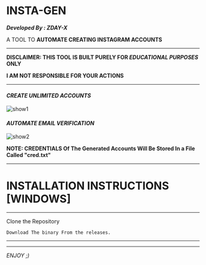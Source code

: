 # INSTA-GEN

_**Developed By : ZDAY-X**_




A TOOL TO **AUTOMATE CREATING INSTAGRAM ACCOUNTS**

____________________________________________________________________________

**DISCLAIMER: THIS TOOL IS BUILT PURELY FOR _EDUCATIONAL PURPOSES_ ONLY**

**I AM NOT RESPONSIBLE FOR YOUR ACTIONS**
____________________________________________________________________________




#### _**CREATE UNLIMITED ACCOUNTS**_

![show1](https://user-images.githubusercontent.com/83881453/163457091-c6e799ca-f353-49b8-9e18-1a71bf19a579.png)


#### _AUTOMATE EMAIL VERIFICATION_

![show2](https://user-images.githubusercontent.com/83881453/163457108-60cc9df7-853a-4225-8802-b9c2c4e1e73f.png)


**NOTE: CREDENTIALS Of The Generated Accounts Will Be Stored In a File Called "cred.txt"**


____________________________________________________________________________
# INSTALLATION INSTRUCTIONS [WINDOWS]
____________________________________________________________________________

Clone the Repository
```
Download The binary From the releases.
```
____________________________________________________________________________
____________________________________________________________________________


_ENJOY ;)_
